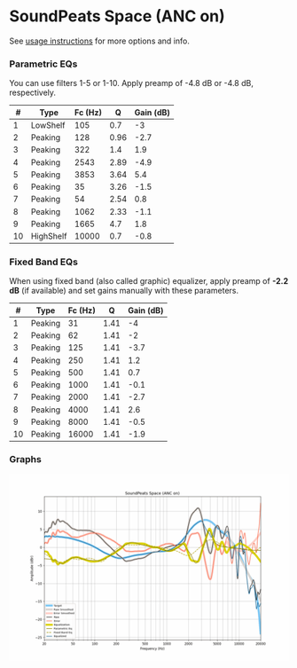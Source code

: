 # SoundPeats Space (ANC on)
See [usage instructions](https://github.com/jaakkopasanen/AutoEq#usage) for more options and info.

### Parametric EQs
You can use filters 1-5 or 1-10. Apply preamp of -4.8 dB or -4.8 dB, respectively.

|   # | Type      |   Fc (Hz) |    Q |   Gain (dB) |
|-----|-----------|-----------|------|-------------|
|   1 | LowShelf  |       105 | 0.7  |        -3   |
|   2 | Peaking   |       128 | 0.96 |        -2.7 |
|   3 | Peaking   |       322 | 1.4  |         1.9 |
|   4 | Peaking   |      2543 | 2.89 |        -4.9 |
|   5 | Peaking   |      3853 | 3.64 |         5.4 |
|   6 | Peaking   |        35 | 3.26 |        -1.5 |
|   7 | Peaking   |        54 | 2.54 |         0.8 |
|   8 | Peaking   |      1062 | 2.33 |        -1.1 |
|   9 | Peaking   |      1665 | 4.7  |         1.8 |
|  10 | HighShelf |     10000 | 0.7  |        -0.8 |

### Fixed Band EQs
When using fixed band (also called graphic) equalizer, apply preamp of **-2.2 dB** (if available) and set gains manually with these parameters.

|   # | Type    |   Fc (Hz) |    Q |   Gain (dB) |
|-----|---------|-----------|------|-------------|
|   1 | Peaking |        31 | 1.41 |        -4   |
|   2 | Peaking |        62 | 1.41 |        -2   |
|   3 | Peaking |       125 | 1.41 |        -3.7 |
|   4 | Peaking |       250 | 1.41 |         1.2 |
|   5 | Peaking |       500 | 1.41 |         0.7 |
|   6 | Peaking |      1000 | 1.41 |        -0.1 |
|   7 | Peaking |      2000 | 1.41 |        -2.7 |
|   8 | Peaking |      4000 | 1.41 |         2.6 |
|   9 | Peaking |      8000 | 1.41 |        -0.5 |
|  10 | Peaking |     16000 | 1.41 |        -1.9 |

### Graphs
![](./SoundPeats%20Space%20(ANC%20on).png)
